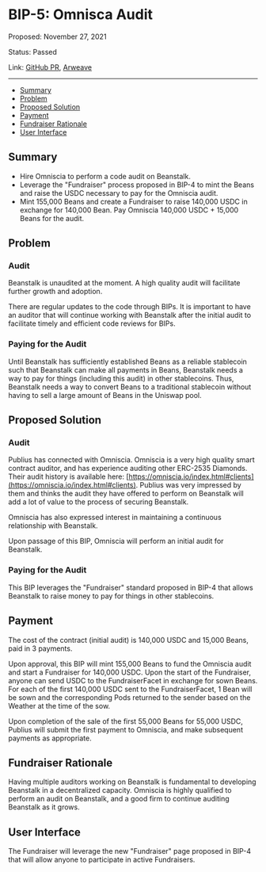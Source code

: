 # BIP-5: Omnisca Audit

Proposed: November 27, 2021

Status: Passed

Link: [GitHub PR](https://github.com/BeanstalkFarms/Beanstalk/pull/10), [Arweave](https://arweave.net/EGXO6x0ko5mAaT45G22Sq4Gfh5qMi9KgM1zzRlQedLA)

---

- [Summary](#summary)
- [Problem](#problem)
- [Proposed Solution](#proposed-solution)
- [Payment](#payment)
- [Fundraiser Rationale](#fundraiser-rationale)
- [User Interface](#user-interface)

## Summary

- Hire Omniscia to perform a code audit on Beanstalk.
- Leverage the "Fundraiser" process proposed in BIP-4 to mint the Beans and raise the USDC necessary to pay for the Omniscia audit.
- Mint 155,000 Beans and create a Fundraiser to raise 140,000 USDC in exchange for 140,000 Bean. Pay Omniscia 140,000 USDC + 15,000 Beans for the audit.

## Problem

### Audit

Beanstalk is unaudited at the moment.  A high quality audit will facilitate further growth and adoption.

There are regular updates to the code through BIPs. It is important to have an auditor that will continue working with Beanstalk after the initial audit to facilitate timely and efficient code reviews for BIPs.

### Paying for the Audit

Until Beanstalk has sufficiently established Beans as a reliable stablecoin such that Beanstalk can make all payments in Beans, Beanstalk needs a way to pay for things (including this audit) in other stablecoins. Thus, Beanstalk needs a way to convert Beans to a traditional stablecoin without having to sell a large amount of Beans in the Uniswap pool.

## Proposed Solution

### Audit

Publius has connected with Omniscia. Omniscia is a very high quality smart contract auditor, and has experience auditing other ERC-2535 Diamonds. Their audit history is available here: [https://omniscia.io/index.html#clients](https://omniscia.io/index.html#clients). Publius was very impressed by them and thinks the audit they have offered to perform on Beanstalk will add a lot of value to the process of securing Beanstalk.

Omniscia has also expressed interest in maintaining a continuous relationship with Beanstalk.

Upon passage of this BIP, Omniscia will perform an initial audit for Beanstalk.

### Paying for the Audit

This BIP leverages the "Fundraiser" standard proposed in BIP-4 that allows Beanstalk to raise money to pay for things in other stablecoins.

## Payment

The cost of the contract (initial audit) is 140,000 USDC and 15,000 Beans, paid in 3 payments.

Upon approval, this BIP will mint 155,000 Beans to fund the Omniscia audit and start a Fundraiser for 140,000 USDC. Upon the start of the Fundraiser, anyone can send USDC to the FundraiserFacet in exchange for sown Beans. For each of the first 140,000 USDC sent to the FundraiserFacet, 1 Bean will be sown and the corresponding Pods returned to the sender based on the Weather at the time of the sow.

Upon completion of the sale of the first 55,000 Beans for 55,000 USDC, Publius will submit the first payment to Omniscia, and make subsequent payments as appropriate.

## Fundraiser Rationale

Having multiple auditors working on Beanstalk is fundamental to developing Beanstalk in a decentralized capacity. Omniscia is highly qualified to perform an audit on Beanstalk, and a good firm to continue auditing Beanstalk as it grows.

## User Interface

The Fundraiser will leverage the new "Fundraiser" page proposed in BIP-4 that will allow anyone to participate in active Fundraisers.